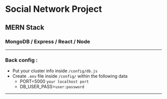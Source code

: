 # Social Network Project
## MERN Stack
### MongoDB / Express / React / Node

_____________________________

### Back config :

* Put your cluster info inside `/config/db.js`
* Create `.env` file inside `/config/` within the following data
  - PORT=5000 `your localhost port`
  - DB_USER_PASS=`user:password`
  
_________________________